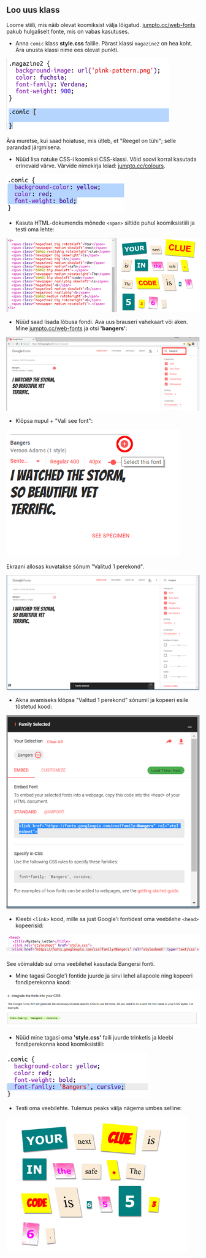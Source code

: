 ## Loo uus klass

Loome stiili, mis näib olevat koomiksist välja lõigatud. <a href="http://jumpto.cc/web-fonts" target="_blank">jumpto.cc/web-fonts</a> pakub hulgaliselt fonte, mis on vabas kasutuses.

+ Anna `comic` klass **style.css** failile. Pärast klassi `magazine2` on hea koht. Ära unusta klassi nime ees olevat punkti. 

![kuvatõmmis](images/letter-comic1.png)

Ära muretse, kui saad hoiatuse, mis ütleb, et "Reegel on tühi"; selle parandad järgmisena.

+ Nüüd lisa natuke CSS-i koomiksi CSS-klassi. Võid soovi korral kasutada erinevaid värve. Värvide nimekirja leiad: <a href="http://jumpto.cc/colours" target="_blank">jumpto.cc/colours</a>.

![kuvatõmmis](images/letter-comic2.png)

+ Kasuta HTML-dokumendis mõnede `<span>` siltide puhul koomiksistiili ja testi oma lehte:

![kuvatõmmis](images/letter-comic-output.png)

+ Nüüd saad lisada lõbusa fondi. Ava uus brauseri vahekaart või aken. Mine <a href="http://jumpto.cc/web-fonts" target="_blank">jumpto.cc/web-fonts</a> ja otsi **'bangers'**:

![kuvatõmmis](images/letter-gfonts-1-annotated.png)

+ Klõpsa nupul + "Vali see font":

![kuvatõmmis](images/letter-gfonts-2-annotated.png)

Ekraani allosas kuvatakse sõnum "Valitud 1 perekond".

![kuvatõmmis](images/letter-gfonts-3.png)

+ Akna avamiseks klõpsa "Valitud 1 perekond" sõnumil ja kopeeri esile tõstetud kood:

![kuvatõmmis](images/letter-gfonts-4.png)

+ Kleebi `<link>` kood, mille sa just Google'i fontidest oma veebilehe `<head>` kopeerisid:

![kuvatõmmis](images/letter-fonts-head.png)

See võimaldab sul oma veebilehel kasutada Bangersi fonti.

+ Mine tagasi Google'i fontide juurde ja sirvi lehel allapoole ning kopeeri fondiperekonna kood:

![kuvatõmmis](images/letter-fonts-bangers.png)

+ Nüüd mine tagasi oma **'style.css'** faili juurde trinketis ja kleebi fondiperekonna kood koomiksistiili:

![kuvatõmmis](images/letter-fonts-comic.png)

+ Testi oma veebilehte. Tulemus peaks välja nägema umbes selline: 

![kuvatõmmis](images/letter-fonts-output.png)